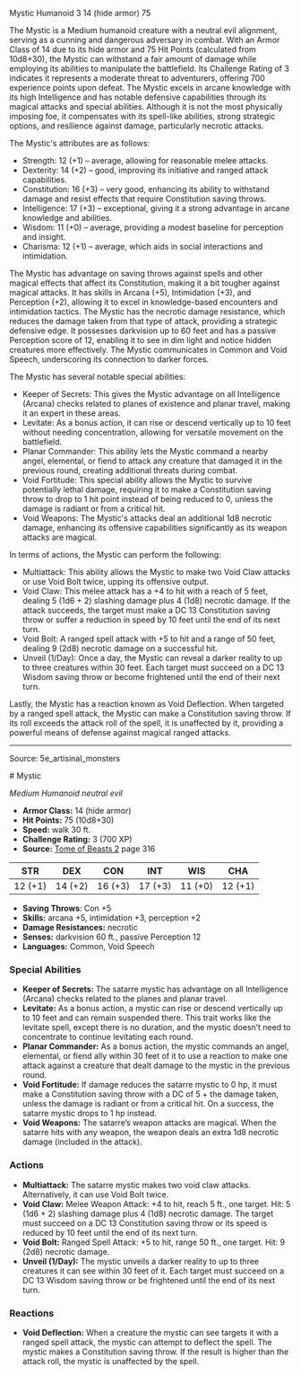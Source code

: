 <MonsterName/>Mystic</MonsterName>
<CreatureType/>Humanoid</CreatureType>
<CR/>3</CR>
<AC/>14 (hide armor)</AC>
<HP/>75</HP>
<summary>The Mystic is a Medium humanoid creature with a neutral evil alignment, serving as a cunning and dangerous adversary in combat. With an Armor Class of 14 due to its hide armor and 75 Hit Points (calculated from 10d8+30), the Mystic can withstand a fair amount of damage while employing its abilities to manipulate the battlefield. Its Challenge Rating of 3 indicates it represents a moderate threat to adventurers, offering 700 experience points upon defeat. The Mystic excels in arcane knowledge with its high Intelligence and has notable defensive capabilities through its magical attacks and special abilities. Although it is not the most physically imposing foe, it compensates with its spell-like abilities, strong strategic options, and resilience against damage, particularly necrotic attacks.</summary>

<detail>

The Mystic's attributes are as follows:
- Strength: 12 (+1) – average, allowing for reasonable melee attacks.
- Dexterity: 14 (+2) – good, improving its initiative and ranged attack capabilities. 
- Constitution: 16 (+3) – very good, enhancing its ability to withstand damage and resist effects that require Constitution saving throws.
- Intelligence: 17 (+3) – exceptional, giving it a strong advantage in arcane knowledge and abilities.
- Wisdom: 11 (+0) – average, providing a modest baseline for perception and insight.
- Charisma: 12 (+1) – average, which aids in social interactions and intimidation.

The Mystic has advantage on saving throws against spells and other magical effects that affect its Constitution, making it a bit tougher against magical attacks. It has skills in Arcana (+5), Intimidation (+3), and Perception (+2), allowing it to excel in knowledge-based encounters and intimidation tactics. The Mystic has the necrotic damage resistance, which reduces the damage taken from that type of attack, providing a strategic defensive edge. It possesses darkvision up to 60 feet and has a passive Perception score of 12, enabling it to see in dim light and notice hidden creatures more effectively. The Mystic communicates in Common and Void Speech, underscoring its connection to darker forces.

The Mystic has several notable special abilities:
- Keeper of Secrets: This gives the Mystic advantage on all Intelligence (Arcana) checks related to planes of existence and planar travel, making it an expert in these areas.
- Levitate: As a bonus action, it can rise or descend vertically up to 10 feet without needing concentration, allowing for versatile movement on the battlefield.
- Planar Commander: This ability lets the Mystic command a nearby angel, elemental, or fiend to attack any creature that damaged it in the previous round, creating additional threats during combat.
- Void Fortitude: This special ability allows the Mystic to survive potentially lethal damage, requiring it to make a Constitution saving throw to drop to 1 hit point instead of being reduced to 0, unless the damage is radiant or from a critical hit.
- Void Weapons: The Mystic's attacks deal an additional 1d8 necrotic damage, enhancing its offensive capabilities significantly as its weapon attacks are magical.

In terms of actions, the Mystic can perform the following:
- Multiattack: This ability allows the Mystic to make two Void Claw attacks or use Void Bolt twice, upping its offensive output.
- Void Claw: This melee attack has a +4 to hit with a reach of 5 feet, dealing 5 (1d6 + 2) slashing damage plus 4 (1d8) necrotic damage. If the attack succeeds, the target must make a DC 13 Constitution saving throw or suffer a reduction in speed by 10 feet until the end of its next turn.
- Void Bolt: A ranged spell attack with +5 to hit and a range of 50 feet, dealing 9 (2d8) necrotic damage on a successful hit.
- Unveil (1/Day): Once a day, the Mystic can reveal a darker reality to up to three creatures within 30 feet. Each target must succeed on a DC 13 Wisdom saving throw or become frightened until the end of their next turn.

Lastly, the Mystic has a reaction known as Void Deflection. When targeted by a ranged spell attack, the Mystic can make a Constitution saving throw. If its roll exceeds the attack roll of the spell, it is unaffected by it, providing a powerful means of defense against magical ranged attacks.</detail>



---

Source: 5e_artisinal_monsters

<statblock>
# Mystic

*Medium* *Humanoid* *neutral evil*

- **Armor Class:** 14 (hide armor)
- **Hit Points:** 75 (10d8+30)
- **Speed:** walk 30 ft.
- **Challenge Rating:** 3 (700 XP)
- **Source:** [Tome of Beasts 2](https://koboldpress.com/kpstore/product/tome-of-beasts-2-for-5th-edition) page 316

| STR | DEX | CON | INT | WIS | CHA |
| --- | --- | --- | --- | --- | --- |
| 12 (+1) | 14 (+2) | 16 (+3) | 17 (+3) | 11 (+0) | 12 (+1) |

- **Saving Throws**: Con +5
- **Skills:** arcana +5, intimidation +3, perception +2
- **Damage Resistances:** necrotic
- **Senses:** darkvision 60 ft., passive Perception 12
- **Languages:** Common, Void Speech

### Special Abilities

- **Keeper of Secrets:** The satarre mystic has advantage on all Intelligence (Arcana) checks related to the planes and planar travel.
- **Levitate:** As a bonus action, a mystic can rise or descend vertically up to 10 feet and can remain suspended there. This trait works like the levitate spell, except there is no duration, and the mystic doesn’t need to concentrate to continue levitating each round.
- **Planar Commander:** As a bonus action, the mystic commands an angel, elemental, or fiend ally within 30 feet of it to use a reaction to make one attack against a creature that dealt damage to the mystic in the previous round.
- **Void Fortitude:** If damage reduces the satarre mystic to 0 hp, it must make a Constitution saving throw with a DC of 5 + the damage taken, unless the damage is radiant or from a critical hit. On a success, the satarre mystic drops to 1 hp instead.
- **Void Weapons:** The satarre’s weapon attacks are magical. When the satarre hits with any weapon, the weapon deals an extra 1d8 necrotic damage (included in the attack).

### Actions

- **Multiattack:** The satarre mystic makes two void claw attacks. Alternatively, it can use Void Bolt twice.
- **Void Claw:** Melee Weapon Attack: +4 to hit, reach 5 ft., one target. Hit: 5 (1d6 + 2) slashing damage plus 4 (1d8) necrotic damage. The target must succeed on a DC 13 Constitution saving throw or its speed is reduced by 10 feet until the end of its next turn.
- **Void Bolt:** Ranged Spell Attack: +5 to hit, range 50 ft., one target. Hit: 9 (2d8) necrotic damage.
- **Unveil (1/Day):** The mystic unveils a darker reality to up to three creatures it can see within 30 feet of it. Each target must succeed on a DC 13 Wisdom saving throw or be frightened until the end of its next turn.

### Reactions

- **Void Deflection:** When a creature the mystic can see targets it with a ranged spell attack, the mystic can attempt to deflect the spell. The mystic makes a Constitution saving throw. If the result is higher than the attack roll, the mystic is unaffected by the spell.


</statblock>


